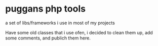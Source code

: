 puggans php tools
=================

a set of libs/frameworks i use in most of my projects

Have some old classes that i use ofen, i decided to clean them up, add some comments, and publich them here.
